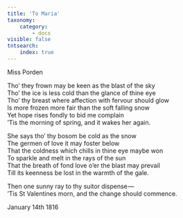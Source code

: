 ```yaml
---
title: 'To Maria'
taxonomy:
    category:
        - docs
visible: false
tntsearch:
    index: true
---
```


<div class="author">Miss Porden</div>

Tho’ they frown may be keen as the blast of the sky  
Tho’ the ice is less cold than the glance of thine eye  
Tho’ thy breast where affection with fervour should glow  
Is more frozen more fair than the soft falling snow  
Yet hope rises fondly to bid me complain  
’Tis the morning of spring, and it wakes her again.

She says tho’ thy bosom be cold as the snow  
The germen of love it may foster below  
That the coldness which chills in thine eye maybe won  
To sparkle and melt in the rays of the sun  
That the breath of fond love o’er the blast may prevail  
Till its keenness be lost in the warmth of the gale.

Then one sunny ray to thy suitor dispense —   
’Tis St Valentines morn, and the change should commence.

January 14th 1816